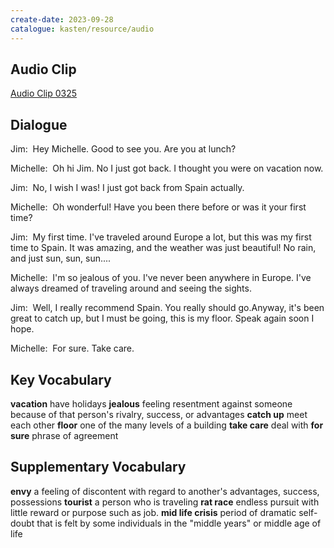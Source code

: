 ```yaml
---
create-date: 2023-09-28
catalogue: kasten/resource/audio
---
```


## Audio Clip
[Audio Clip 0325](https://archive.org/download/englishpod_all/englishpod_0325dg.mp3)

## Dialogue
Jim:  Hey Michelle. Good to see you. Are you at lunch?

Michelle:  Oh hi Jim. No I just got back. I thought you were on vacation now.

Jim:  No, I wish I was! I just got back from Spain actually.

Michelle:  Oh wonderful! Have you been there before or was it your first time?

Jim:  My first time. I've traveled around Europe a lot, but this was my first time to Spain. It was amazing, and the weather was just beautiful! No rain, and just sun, sun, sun....

Michelle:  I'm so jealous of you. I've never been anywhere in Europe. I've always dreamed of traveling around and seeing the sights.

Jim:  Well, I really recommend Spain. You really should go.Anyway, it's been great to catch up, but I must be going, this is my floor. Speak again soon I hope.

Michelle:  For sure. Take care.

## Key Vocabulary
**vacation**       have holidays
**jealous**        feeling resentment against someone because of that person's rivalry, success, or advantages
**catch up**       meet each other
**floor**          one of the many levels of a building
**take care**      deal with
**for sure**       phrase of agreement

## Supplementary Vocabulary
**envy**                 a feeling of discontent with regard to another's advantages, success, possessions
**tourist**              a person who is traveling
**rat race**             endless pursuit with little reward or purpose such as job.
**mid life crisis**      period of dramatic self-doubt that is felt by some individuals in the "middle years" or middle age of life
